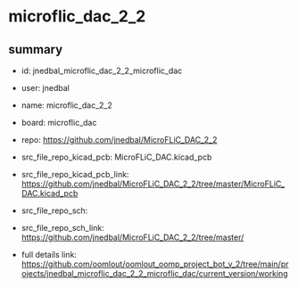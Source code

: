 # microflic_dac_2_2
 
## summary 
* id: jnedbal_microflic_dac_2_2_microflic_dac
* user: jnedbal
* name: microflic_dac_2_2
* board: microflic_dac
* repo: https://github.com/jnedbal/MicroFLiC_DAC_2_2
* src_file_repo_kicad_pcb: MicroFLiC_DAC.kicad_pcb
* src_file_repo_kicad_pcb_link: https://github.com/jnedbal/MicroFLiC_DAC_2_2/tree/master/MicroFLiC_DAC.kicad_pcb


* src_file_repo_sch: 
* src_file_repo_sch_link: https://github.com/jnedbal/MicroFLiC_DAC_2_2/tree/master/
* full details link: https://github.com/oomlout/oomlout_oomp_project_bot_v_2/tree/main/projects/jnedbal_microflic_dac_2_2_microflic_dac/current_version/working  






